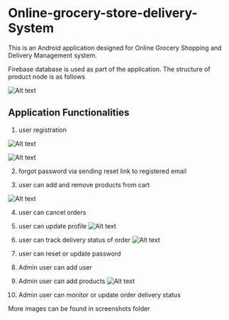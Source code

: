 # Online-grocery-store-delivery-System

This is an Android application designed for Online Grocery Shopping and Delivery Management system.

Firebase database is used as part of the application. The structure of product node is as follows

![Alt text](https://github.com/rahulpr22/Online-grocery-store-delivery-System/blob/master/screenshots/productData%20firebase.PNG?raw=true "Optional Title")



Application Functionalities
-------------------------------------

1. user registration 

![Alt text](https://github.com/rahulpr22/Online-grocery-store-delivery-System/blob/master/screenshots/productData%20firebase.PNG?raw=true "User Registration page")

![Alt text](https://github.com/rahulpr22/Online-grocery-store-delivery-System/blob/master/screenshots/loginpage.PNG?raw=true "Login page")

2. forgot password via sending reset link to registered email

3. user can add and remove products from cart 

![Alt text](https://github.com/rahulpr22/Online-grocery-store-delivery-System/blob/master/screenshots/cart.PNG?raw=true "Cart")

4. user can cancel orders

5. user can update profile
![Alt text](https://github.com/rahulpr22/Online-grocery-store-delivery-System/blob/master/screenshots/profile%20page.PNG?raw=true "Profile Page")

6. user can track delivery status of order
![Alt text](https://github.com/rahulpr22/Online-grocery-store-delivery-System/blob/master/screenshots/ordertrack%20(or)%20orderstatus%20page.PNG?raw=true "Order Track")

7. user can reset or update password
8. Admin user can add user
9. Admin user can add products
![Alt text](https://github.com/rahulpr22/Online-grocery-store-delivery-System/blob/master/screenshots/ordertrack%20(or)%20orderstatus%20page.PNG?raw=true "CAdd product")

10. Admin user can monitor or update order delivery status

More images can be found in screenshots folder
